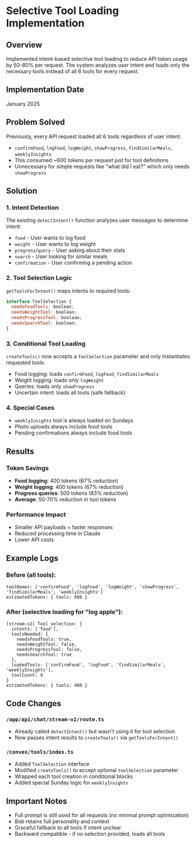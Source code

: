 # Selective Tool Loading Implementation

## Overview

Implemented intent-based selective tool loading to reduce API token usage by 50-80% per request. The system analyzes user intent and loads only the necessary tools instead of all 6 tools for every request.

## Implementation Date

January 2025

## Problem Solved

Previously, every API request loaded all 6 tools regardless of user intent:

- `confirmFood`, `logFood`, `logWeight`, `showProgress`, `findSimilarMeals`, `weeklyInsights`
- This consumed ~600 tokens per request just for tool definitions
- Unnecessary for simple requests like "what did I eat?" which only needs `showProgress`

## Solution

### 1. Intent Detection

The existing `detectIntent()` function analyzes user messages to determine intent:

- `food` - User wants to log food
- `weight` - User wants to log weight
- `progress`/`query` - User asking about their stats
- `search` - User looking for similar meals
- `confirmation` - User confirming a pending action

### 2. Tool Selection Logic

`getToolsForIntent()` maps intents to required tools:

```javascript
interface ToolSelection {
  needsFoodTools: boolean;
  needsWeightTool: boolean;
  needsProgressTool: boolean;
  needsSearchTool: boolean;
}
```

### 3. Conditional Tool Loading

`createTools()` now accepts a `ToolSelection` parameter and only instantiates requested tools:

- Food logging: loads `confirmFood`, `logFood`, `findSimilarMeals`
- Weight logging: loads only `logWeight`
- Queries: loads only `showProgress`
- Uncertain intent: loads all tools (safe fallback)

### 4. Special Cases

- `weeklyInsights` tool is always loaded on Sundays
- Photo uploads always include food tools
- Pending confirmations always include food tools

## Results

### Token Savings

- **Food logging**: 400 tokens (67% reduction)
- **Weight logging**: 400 tokens (67% reduction)
- **Progress queries**: 500 tokens (83% reduction)
- **Average**: 50-70% reduction in tool tokens

### Performance Impact

- Smaller API payloads = faster responses
- Reduced processing time in Claude
- Lower API costs

## Example Logs

### Before (all tools):

```
toolNames: ['confirmFood', 'logFood', 'logWeight', 'showProgress', 'findSimilarMeals', 'weeklyInsights']
estimatedTokens: { tools: 600 }
```

### After (selective loading for "log apple"):

```
[stream-v2] Tool selection: {
  intents: ['food'],
  toolsNeeded: {
    needsFoodTools: true,
    needsWeightTool: false,
    needsProgressTool: false,
    needsSearchTool: true
  },
  loadedTools: ['confirmFood', 'logFood', 'findSimilarMeals', 'weeklyInsights'],
  toolCount: 4
}
estimatedTokens: { tools: 400 }
```

## Code Changes

### `/app/api/chat/stream-v2/route.ts`

- Already called `detectIntent()` but wasn't using it for tool selection
- Now passes intent results to `createTools()` via `getToolsForIntent()`

### `/convex/tools/index.ts`

- Added `ToolSelection` interface
- Modified `createTools()` to accept optional `toolSelection` parameter
- Wrapped each tool creation in conditional blocks
- Added special Sunday logic for `weeklyInsights`

## Important Notes

- Full prompt is still used for all requests (no minimal prompt optimization)
- Bob retains full personality and context
- Graceful fallback to all tools if intent unclear
- Backward compatible - if no selection provided, loads all tools

